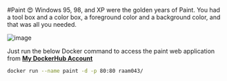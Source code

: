 #Paint 😍
Windows 95, 98, and XP were the golden years of Paint. You had a tool box and a color box, a foreground color and a background color, and that was all you needed.

![image](https://user-images.githubusercontent.com/111989928/199283612-8818dc40-c52b-4c46-b89d-35360d9b5efc.png)


Just run the below Docker command to access the paint web application from **[My DockerHub Account](https://hub.docker.com/u/raam043)**
```sh
docker run --name paint -d -p 80:80 raam043/
